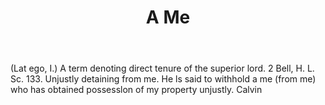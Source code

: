 ---
title: A Me
permalink: "/definitions/a-me.html"
body: "(Lat ego, I.) A term denoting direct tenure of the superior lord. 2 Bell, H.
  L. Sc. 133. Unjustly detaining from me. He ls said to withhold a me (from me) who
  has obtained possesslon of my property unjustly. Calvin"
published_at: '2018-07-07'
layout: post
---